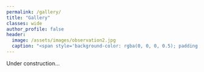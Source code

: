 ```yaml
---
permalink: /gallery/
title: "Gallery"
classes: wide
author_profile: false
header:
  image: /assets/images/observation2.jpg
  caption: "<span style='background-color: rgba(0, 0, 0, 0.5); padding: 5px 10px; border-radius: 0px;'><span style='color: rgba(255, 255, 255, 1);'>Houbara bustard survey in Galba Gobi, Mongolia, September 2017</span></span>"
---
```


Under construction...
